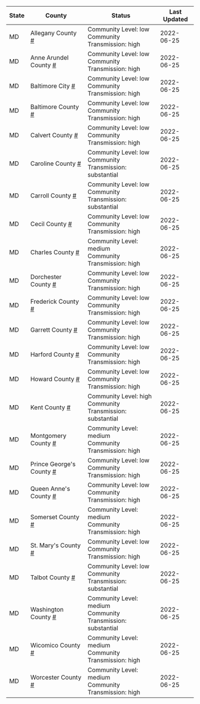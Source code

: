 State | County | Status | Last Updated
--- | --- | --- | --- 
MD | Allegany County <a href="#allegany_county">#</a> | <a name="allegany_county"></a>Community Level: low<br/>Community Transmission: high | 2022-06-25
MD | Anne Arundel County <a href="#anne_arundel_county">#</a> | <a name="anne_arundel_county"></a>Community Level: low<br/>Community Transmission: high | 2022-06-25
MD | Baltimore City <a href="#baltimore_city">#</a> | <a name="baltimore_city"></a>Community Level: low<br/>Community Transmission: high | 2022-06-25
MD | Baltimore County <a href="#baltimore_county">#</a> | <a name="baltimore_county"></a>Community Level: low<br/>Community Transmission: high | 2022-06-25
MD | Calvert County <a href="#calvert_county">#</a> | <a name="calvert_county"></a>Community Level: low<br/>Community Transmission: high | 2022-06-25
MD | Caroline County <a href="#caroline_county">#</a> | <a name="caroline_county"></a>Community Level: low<br/>Community Transmission: substantial | 2022-06-25
MD | Carroll County <a href="#carroll_county">#</a> | <a name="carroll_county"></a>Community Level: low<br/>Community Transmission: substantial | 2022-06-25
MD | Cecil County <a href="#cecil_county">#</a> | <a name="cecil_county"></a>Community Level: low<br/>Community Transmission: high | 2022-06-25
MD | Charles County <a href="#charles_county">#</a> | <a name="charles_county"></a>Community Level: medium<br/>Community Transmission: high | 2022-06-25
MD | Dorchester County <a href="#dorchester_county">#</a> | <a name="dorchester_county"></a>Community Level: low<br/>Community Transmission: high | 2022-06-25
MD | Frederick County <a href="#frederick_county">#</a> | <a name="frederick_county"></a>Community Level: low<br/>Community Transmission: high | 2022-06-25
MD | Garrett County <a href="#garrett_county">#</a> | <a name="garrett_county"></a>Community Level: low<br/>Community Transmission: high | 2022-06-25
MD | Harford County <a href="#harford_county">#</a> | <a name="harford_county"></a>Community Level: low<br/>Community Transmission: high | 2022-06-25
MD | Howard County <a href="#howard_county">#</a> | <a name="howard_county"></a>Community Level: low<br/>Community Transmission: high | 2022-06-25
MD | Kent County <a href="#kent_county">#</a> | <a name="kent_county"></a>Community Level: high<br/>Community Transmission: substantial | 2022-06-25
MD | Montgomery County <a href="#montgomery_county">#</a> | <a name="montgomery_county"></a>Community Level: medium<br/>Community Transmission: high | 2022-06-25
MD | Prince George's County <a href="#prince_george's_county">#</a> | <a name="prince_george's_county"></a>Community Level: low<br/>Community Transmission: high | 2022-06-25
MD | Queen Anne's County <a href="#queen_anne's_county">#</a> | <a name="queen_anne's_county"></a>Community Level: low<br/>Community Transmission: high | 2022-06-25
MD | Somerset County <a href="#somerset_county">#</a> | <a name="somerset_county"></a>Community Level: medium<br/>Community Transmission: high | 2022-06-25
MD | St. Mary's County <a href="#st._mary's_county">#</a> | <a name="st._mary's_county"></a>Community Level: low<br/>Community Transmission: high | 2022-06-25
MD | Talbot County <a href="#talbot_county">#</a> | <a name="talbot_county"></a>Community Level: low<br/>Community Transmission: substantial | 2022-06-25
MD | Washington County <a href="#washington_county">#</a> | <a name="washington_county"></a>Community Level: medium<br/>Community Transmission: substantial | 2022-06-25
MD | Wicomico County <a href="#wicomico_county">#</a> | <a name="wicomico_county"></a>Community Level: medium<br/>Community Transmission: high | 2022-06-25
MD | Worcester County <a href="#worcester_county">#</a> | <a name="worcester_county"></a>Community Level: medium<br/>Community Transmission: high | 2022-06-25
